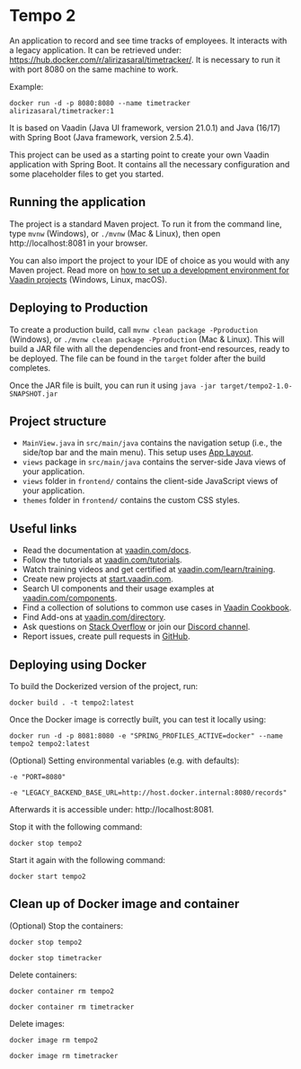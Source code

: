# Tempo 2

An application to record and see time tracks of employees. It interacts with a legacy application. It can be retrieved under: https://hub.docker.com/r/alirizasaral/timetracker/.
It is necessary to run it with port 8080 on the same machine to work.

Example:
```
docker run -d -p 8080:8080 --name timetracker alirizasaral/timetracker:1
```

It is based on Vaadin (Java UI framework, version 21.0.1) and Java (16/17) with Spring Boot (Java framework, version 2.5.4).

This project can be used as a starting point to create your own Vaadin application with Spring Boot.
It contains all the necessary configuration and some placeholder files to get you started.

## Running the application

The project is a standard Maven project. To run it from the command line,
type `mvnw` (Windows), or `./mvnw` (Mac & Linux), then open
http://localhost:8081 in your browser.

You can also import the project to your IDE of choice as you would with any
Maven project. Read more on [how to set up a development environment for
Vaadin projects](https://vaadin.com/docs/latest/guide/install) (Windows, Linux, macOS).

## Deploying to Production

To create a production build, call `mvnw clean package -Pproduction` (Windows),
or `./mvnw clean package -Pproduction` (Mac & Linux).
This will build a JAR file with all the dependencies and front-end resources,
ready to be deployed. The file can be found in the `target` folder after the build completes.

Once the JAR file is built, you can run it using
`java -jar target/tempo2-1.0-SNAPSHOT.jar`

## Project structure

- `MainView.java` in `src/main/java` contains the navigation setup (i.e., the
  side/top bar and the main menu). This setup uses
  [App Layout](https://vaadin.com/components/vaadin-app-layout).
- `views` package in `src/main/java` contains the server-side Java views of your application.
- `views` folder in `frontend/` contains the client-side JavaScript views of your application.
- `themes` folder in `frontend/` contains the custom CSS styles.

## Useful links

- Read the documentation at [vaadin.com/docs](https://vaadin.com/docs).
- Follow the tutorials at [vaadin.com/tutorials](https://vaadin.com/tutorials).
- Watch training videos and get certified at [vaadin.com/learn/training](https://vaadin.com/learn/training).
- Create new projects at [start.vaadin.com](https://start.vaadin.com/).
- Search UI components and their usage examples at [vaadin.com/components](https://vaadin.com/components).
- Find a collection of solutions to common use cases in [Vaadin Cookbook](https://cookbook.vaadin.com/).
- Find Add-ons at [vaadin.com/directory](https://vaadin.com/directory).
- Ask questions on [Stack Overflow](https://stackoverflow.com/questions/tagged/vaadin) or join our [Discord channel](https://discord.gg/MYFq5RTbBn).
- Report issues, create pull requests in [GitHub](https://github.com/vaadin/platform).


## Deploying using Docker

To build the Dockerized version of the project, run:

```
docker build . -t tempo2:latest
```

Once the Docker image is correctly built, you can test it locally using:

```
docker run -d -p 8081:8080 -e "SPRING_PROFILES_ACTIVE=docker" --name tempo2 tempo2:latest
```

(Optional) Setting environmental variables (e.g. with defaults):
```
-e "PORT=8080"
```

```
-e "LEGACY_BACKEND_BASE_URL=http://host.docker.internal:8080/records"
```

Afterwards it is accessible under: http://localhost:8081.

Stop it with the following command:

```
docker stop tempo2
```

Start it again with the following command:

```
docker start tempo2
```

## Clean up of Docker image and container

(Optional) Stop the containers:

```
docker stop tempo2
```

```
docker stop timetracker
```

Delete containers:

```
docker container rm tempo2
```

```
docker container rm timetracker
```

Delete images:

```
docker image rm tempo2
```

```
docker image rm timetracker
```
